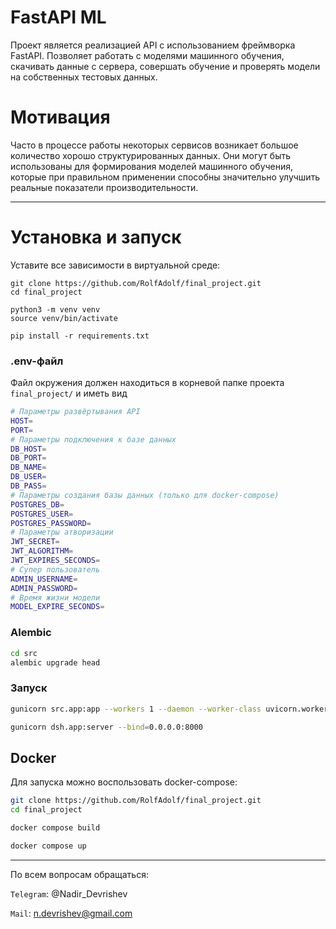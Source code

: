 # FastAPI ML
Проект является реализацией API с использованием фреймворка FastAPI. Позволяет работать с моделями машинного обучения, скачивать данные с сервера, совершать обучение и проверять модели на собственных тестовых данных.

# Мотивация
Часто в процессе работы некоторых сервисов возникает большое количество хорошо структурированных данных. 
Они могут быть использованы для формирования моделей машинного обучения, которые при правильном применении
способны значительно улучшить реальные показатели производительности.

***


# Установка и запуск

Уставите все зависимости в виртуальной среде:
```commandLine
git clone https://github.com/RolfAdolf/final_project.git
cd final_project

python3 -m venv venv
source venv/bin/activate

pip install -r requirements.txt
```

### .env-файл
Файл окружения должен находиться в корневой папке проекта `final_project/` и иметь вид
```bash
# Параметры развёртывания API
HOST= 
PORT=
# Параметры подключения к базе данных
DB_HOST=
DB_PORT=
DB_NAME=
DB_USER=
DB_PASS=
# Параметры создания базы данных (только для docker-compose)
POSTGRES_DB=
POSTGRES_USER=
POSTGRES_PASSWORD=
# Параметры атворизации
JWT_SECRET=
JWT_ALGORITHM=
JWT_EXPIRES_SECONDS=
# Супер пользователь
ADMIN_USERNAME=
ADMIN_PASSWORD=
# Время жизни модели
MODEL_EXPIRE_SECONDS=
```

### Alembic 
```bash
cd src
alembic upgrade head
```

### Запуск
```bash
gunicorn src.app:app --workers 1 --daemon --worker-class uvicorn.workers.UvicornWorker --bind=0.0.0.0:11000

gunicorn dsh.app:server --bind=0.0.0.0:8000
```

## Docker
Для запуска можно воспользовать docker-compose:
```bash
git clone https://github.com/RolfAdolf/final_project.git
cd final_project

docker compose build

docker compose up
```
***
По всем вопросам обращаться:


`Telegram`: @Nadir_Devrishev


`Mail`: n.devrishev@gmail.com
